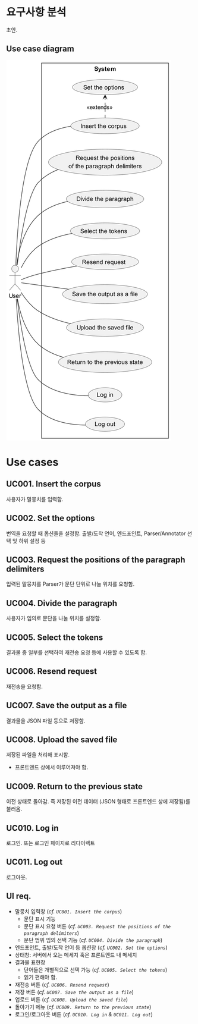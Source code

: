# 요구사항 분석
초안.

## Use case diagram
![usecase.png](images/usecase.png)

# Use cases
## UC001. Insert the corpus
사용자가 말뭉치를 입력함.

## UC002. Set the options
번역을 요청할 때 옵션들을 설정함. 출발/도착 언어, 엔드포인트, Parser/Annotator 선택 및 하위 설정 등

## UC003. Request the positions of the paragraph delimiters
입력된 말뭉치를 Parser가 문단 단위로 나눌 위치를 요청함.

## UC004. Divide the paragraph
사용자가 임의로 문단을 나눌 위치를 설정함.

## UC005. Select the tokens
결과물 중 일부를 선택하여 재전송 요청 등에 사용할 수 있도록 함.

## UC006. Resend request
재전송을 요청함.

## UC007. Save the output as a file
결과물을 JSON 파일 등으로 저장함.

## UC008. Upload the saved file
저장된 파일을 처리해 표시함.
- 프론트엔드 상에서 이루어져야 함.

## UC009. Return to the previous state
이전 상태로 돌아감. 즉 저장된 이전 데이터 (JSON 형태로 프론트엔드 상에 저장됨)를 불러옴.

## UC010. Log in
로그인. 또는 로그인 페이지로 리다이렉트

## UC011. Log out
로그아웃.

## UI req.
- 말뭉치 입력창 (*cf. `UC001. Insert the corpus`*)
  - 문단 표시 기능
  - 문단 표시 요청 버튼 (*cf. `UC003. Request the positions of the paragraph delimiters`*)
  - 문단 범위 임의 선택 기능 (*cf. `UC004. Divide the paragraph`*)
- 엔드포인트, 출발/도착 언어 등 옵션창 (*cf. `UC002. Set the options`*)
- 상태창: 서버에서 오는 메세지 혹은 프론트엔드 내 메세지
- 결과물 표현창
  - 단어들은 개별적으로 선택 가능 (*cf. `UC005. Select the tokens`*)
  - 읽기 편해야 함.
- 재전송 버튼 (*cf. `UC006. Resend request`*)
- 저장 버튼 (*cf. `UC007. Save the output as a file`*)
- 업로드 버튼 (*cf. `UC008. Upload the saved file`*)
- 돌아가기 메뉴 (*cf. `UC009. Return to the previous state`*)
- 로그인/로그아웃 버튼 (*cf. `UC010. Log in` & `UC011. Log out`*)